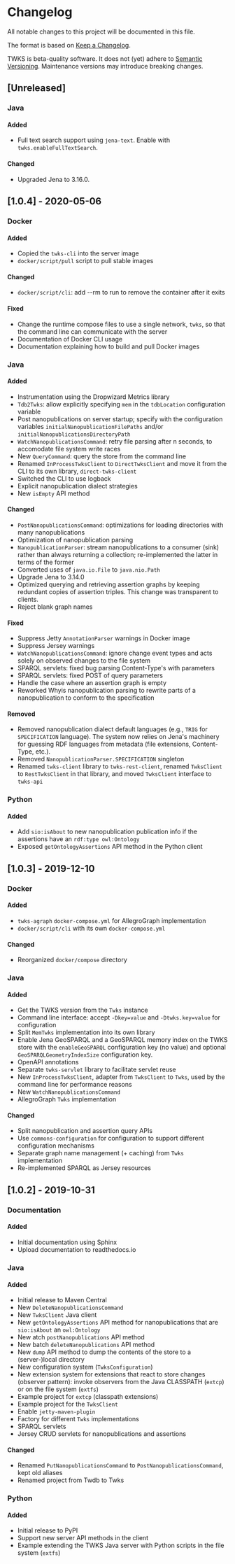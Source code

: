 # Changelog

All notable changes to this project will be documented in this file.

The format is based on [Keep a Changelog](https://keepachangelog.com/en/1.0.0/).

TWKS is beta-quality software. It does not (yet) adhere to [Semantic Versioning](https://semver.org/spec/v2.0.0.html). Maintenance versions may introduce breaking changes.

## [Unreleased]

### Java

#### Added
- Full text search support using `jena-text`. Enable with `twks.enableFullTextSearch`.

#### Changed
- Upgraded Jena to 3.16.0.


## [1.0.4] - 2020-05-06

### Docker

#### Added
- Copied the `twks-cli` into the server image
- `docker/script/pull` script to pull stable images

#### Changed
- `docker/script/cli`: add --rm to run to remove the container after it exits

#### Fixed
- Change the runtime compose files to use a single network, `twks`, so that the command line can communicate with the server
- Documentation of Docker CLI usage
- Documentation explaining how to build and pull Docker images

### Java

#### Added
- Instrumentation using the Dropwizard Metrics library
- `Tdb2Twks`: allow explicitly specifying `mem` in the `tdbLocation` configuration variable
- Post nanopublications on server startup; specify with the configuration variables `initialNanopublicationFilePaths` and/or `initialNanopublicationsDirectoryPath`
- `WatchNanopublicationsCommand`: retry file parsing after n seconds, to accomodate file system write races
- New `QueryCommand`: query the store from the command line
- Renamed `InProcessTwksClient` to `DirectTwksClient` and move it from the CLI to its own library, `direct-twks-client`
- Switched the CLI to use logback
- Explicit nanopublication dialect strategies
- New `isEmpty` API method

#### Changed
- `PostNanopublicationsCommand`: optimizations for loading directories with many nanopublications
- Optimization of nanopublication parsing
- `NanopublicationParser`: stream nanopublications to a consumer (sink) rather than always returning a collection; re-implemented the latter in terms of the former
- Converted uses of `java.io.File` to `java.nio.Path`
- Upgrade Jena to 3.14.0
- Optimized querying and retrieving assertion graphs by keeping redundant copies of assertion triples. This change was transparent to clients.
- Reject blank graph names

#### Fixed
- Suppress Jetty `AnnotationParser` warnings in Docker image
- Suppress Jersey warnings
- `WatchNanopublicationsCommand`: ignore change event types and acts solely on observed changes to the file system
- SPARQL servlets: fixed bug parsing Content-Type's with parameters
- SPARQL servlets: fixed POST of query parameters
- Handle the case where an assertion graph is empty
- Reworked Whyis nanopublication parsing to rewrite parts of a nanopublication to conform to the specification

#### Removed
- Removed nanopublication dialect default languages (e.g., `TRIG` for `SPECIFICATION` language). The system now relies on Jena's machinery for guessing RDF languages from metadata (file extensions, Content-Type, etc.).
- Removed `NanopublicationParser.SPECIFICATION` singleton
- Renamed `twks-client` library to `twks-rest-client`, renamed `TwksClient` to `RestTwksClient` in that library, and moved `TwksClient` interface to `twks-api`

### Python

#### Added
- Add `sio:isAbout` to new nanopublication publication info if the assertions have an `rdf:type owl:Ontology`
- Exposed `getOntologyAssertions` API method in the Python client


## [1.0.3] - 2019-12-10

### Docker

#### Added
- `twks-agraph` `docker-compose.yml` for AllegroGraph implementation
- `docker/script/cli` with its own `docker-compose.yml`

#### Changed
- Reorganized `docker/compose` directory

### Java

#### Added
- Get the TWKS version from the `Twks` instance
- Command line interface: accept `-Dkey=value` and `-Dtwks.key=value` for configuration
- Split `MemTwks` implementation into its own library
- Enable Jena GeoSPARQL and a GeoSPARQL memory index on the TWKS store with the `enableGeoSPARQL` configuration key (no value) and optional `GeoSPARQLGeometryIndexSize` configuration key.
- OpenAPI annotations
- Separate `twks-servlet` library to facilitate servlet reuse
- New `InProcessTwksClient`, adapter from `TwksClient` to `Twks`, used by the command line for performance reasons
- New `WatchNanopublicationsCommand`
- AllegroGraph `Twks` implementation

#### Changed
- Split nanopublication and assertion query APIs
- Use `commons-configuration` for configuration to support different configuration mechanisms 
- Separate graph name management (+ caching) from `Twks` implementation
- Re-implemented SPARQL as Jersey resources


## [1.0.2] - 2019-10-31

### Documentation

#### Added
- Initial documentation using Sphinx
- Upload documentation to readthedocs.io

### Java

#### Added
- Initial release to Maven Central
- New `DeleteNanopublicationsCommand`
- New `TwksClient` Java client
- New `getOntologyAssertions` API method for nanopublications that are `sio:isAbout` an `owl:Ontology`
- New atch `postNanopublications` API method
- New batch `deleteNanopublications` API method
- New `dump` API method to dump the contents of the store to a (server-)local directory
- New configuration system (`TwksConfiguration`)
- New extension system for extensions that react to store changes (observer pattern): invoke observers from the Java CLASSPATH (`extcp`) or on the file system (`extfs`)
- Example project for `extcp` (classpath extensions)
- Example project for the `TwksClient`
- Enable `jetty-maven-plugin`
- Factory for different `Twks` implementations
- SPARQL servlets
- Jersey CRUD servlets for nanopublications and assertions

#### Changed
- Renamed `PutNanopublicationsCommand` to `PostNanopublicationsCommand`, kept old aliases 
- Renamed project from Twdb to Twks

### Python

#### Added
- Initial release to PyPI
- Support new server API methods in the client
- Example extending the TWKS Java server with Python scripts in the file system (`extfs`)

